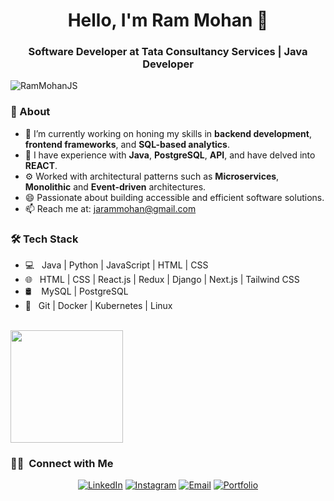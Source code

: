 <h1 align="center"> Hello, I'm Ram Mohan 👋 </h1>
<h3 align="center">Software Developer at Tata Consultancy Services | Java Developer</h3>

<p align="left"> <img src="https://komarev.com/ghpvc/?username=RamMohanJS&label=Profile%20views&color=0e75b6&style=flat" alt="RamMohanJS" /> </p>

### 🤔 About
- 🌱 I’m currently working on honing my skills in **backend development**, **frontend frameworks**, and **SQL-based analytics**.
- 🤝 I have experience with **Java**, **PostgreSQL**, **API**, and have delved into **REACT**.
- ⚙️ Worked with architectural patterns such as **Microservices**, **Monolithic** and **Event-driven** architectures.
- 😄 Passionate about building accessible and efficient software solutions.
- 📫 Reach me at: [jarammohan@gmail.com](mailto:jsrammohan@gmail.com)

<h3>🛠 Tech Stack</h3>

- 💻 &nbsp; Java | Python | JavaScript | HTML | CSS
- 🌐 &nbsp; HTML | CSS | React.js | Redux | Django | Next.js | Tailwind CSS
- 🛢 &nbsp;&nbsp; MySQL | PostgreSQL
- 🔧 &nbsp; Git | Docker | Kubernetes | Linux

<br>

<a href="https://github.com/RamMohanJS">
  <!-- <img height="180em" src="https://github-readme-stats.vercel.app/api?username=pavansantosh-ps&theme=buefy&show_icons=true" /> -->
  <img height="180em" src="https://github-readme-stats.vercel.app/api/top-langs/?username=RamMohanJS&theme=buefy&layout=compact" />
</a>

<br/>

<h3> 🤝🏻 &nbsp;Connect with Me </h3>

<p align="center">
<a href="https://www.linkedin.com/in/pavan-santosh/"><img alt="LinkedIn" src="https://img.shields.io/badge/LinkedIn-0077B5?style=for-the-badge&logo=linkedin&logoColor=white"></a>
<a href="https://www.instagram.com/pavann_santosh/"><img alt="Instagram" src="https://img.shields.io/badge/Instagram-E4405F?style=for-the-badge&logo=instagram&logoColor=white"></a>
<a href="mailto:pavansantosh.ips@gmail.com"><img alt="Email" src="https://img.shields.io/badge/Gmail-D14836?style=for-the-badge&logo=gmail&logoColor=white"></a>
<a href="https://pavansantosh-ps.vercel.app/"><img alt="Portfolio" src="https://img.shields.io/badge/website-000000?style=for-the-badge&logo=vercel&logoColor=white"></a>
</p>
